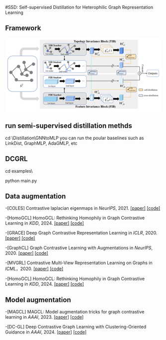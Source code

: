 #SSD: Self-supervised Distillation for Heterophilic Graph Representation Learning

## Framework

![Framework](Framework.png)



## run semi-supervised distillation methds
cd \Distillation\GNNtoMLP  you can run the poular baselines such as  LinkDist, GraphMLP, AdaGMLP, etc   



## DCGRL

cd examples\

python main.py



## Data augmentation

-[COLES]  Contrastive laplacian eigenmaps in *NeurIPS*, 2021. [\[paper\]](https://proceedings.neurips.cc/paper/2021/hash/2d1b2a5ff364606ff041650887723470-Abstract.html)  [\[code\]](https://github.com/allenhaozhu/COLES)

-[HomoGCL]  HomoGCL: Rethinking Homophily in Graph Contrastive Learning in *KDD*, 2024. [\[paper\]](https://arxiv.org/abs/2306.09614)  [\[code\]](https://github.com/wenzhilics/HomoGCL)

-[GRACE] Deep Graph Contrastive Representation Learning  in *ICLR*, 2020. [\[paper\]](https://arxiv.org/abs/2006.04131)  [\[code\]](https://github.com/CRIPAC-DIG/GRACE)

-[GraphCL] Graph Contrastive Learning with Augmentations  in *NeurIPS*, 2020. [\[paper\]](https://arxiv.org/abs/2010.13902)  [\[code\]](https://github.com/Shen-Lab/GraphCL)

-[MVGRL]  Contrastive Multi-View Representation Learning on Graphs  in *ICML*，2020. [\[paper\]](https://arxiv.org/abs/2006.05582)  [\[code\]](https://github.com/kavehhassani/mvgrl)

-[HomoGCL]  HomoGCL: Rethinking Homophily in Graph Contrastive Learning in *KDD*, 2024. [\[paper\]](https://arxiv.org/abs/2306.09614)  [\[code\]](https://github.com/wenzhilics/HomoGCL)

## Model augmentation

-[MAGCL] MAGCL: Model augmentation tricks for graph contrastive learning  in *AAAI*, 2023. [\[paper\]](https://ojs.aaai.org/index.php/AAAI/article/view/25547)   [\[code\]](https://github.com/GXM1141/MA-GCL)

-[DC-GL] Deep Contrastive Graph Learning with Clustering-Oriented Guidance  in *AAAI*, 2024. [\[paper\]](https://ojs.aaai.org/index.php/AAAI/article/view/29016)   [\[code\]](https://github.com/drongwbc/DCGL-AAAI24)

